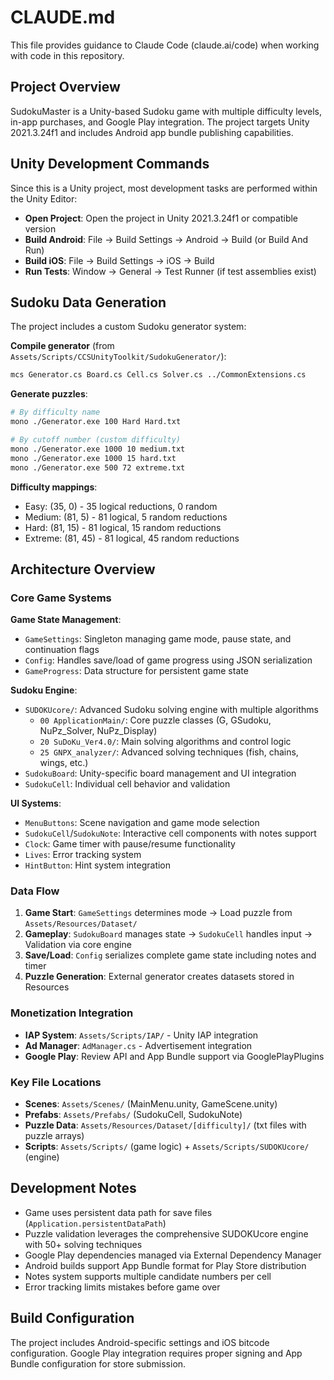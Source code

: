 # CLAUDE.md

This file provides guidance to Claude Code (claude.ai/code) when working with code in this repository.

## Project Overview

SudokuMaster is a Unity-based Sudoku game with multiple difficulty levels, in-app purchases, and Google Play integration. The project targets Unity 2021.3.24f1 and includes Android app bundle publishing capabilities.

## Unity Development Commands

Since this is a Unity project, most development tasks are performed within the Unity Editor:

- **Open Project**: Open the project in Unity 2021.3.24f1 or compatible version
- **Build Android**: File → Build Settings → Android → Build (or Build And Run)
- **Build iOS**: File → Build Settings → iOS → Build
- **Run Tests**: Window → General → Test Runner (if test assemblies exist)

## Sudoku Data Generation

The project includes a custom Sudoku generator system:

**Compile generator** (from `Assets/Scripts/CCSUnityToolkit/SudokuGenerator/`):
```bash
mcs Generator.cs Board.cs Cell.cs Solver.cs ../CommonExtensions.cs
```

**Generate puzzles**:
```bash
# By difficulty name
mono ./Generator.exe 100 Hard Hard.txt

# By cutoff number (custom difficulty)
mono ./Generator.exe 1000 10 medium.txt
mono ./Generator.exe 1000 15 hard.txt
mono ./Generator.exe 500 72 extreme.txt
```

**Difficulty mappings**:
- Easy: (35, 0) - 35 logical reductions, 0 random
- Medium: (81, 5) - 81 logical, 5 random reductions
- Hard: (81, 15) - 81 logical, 15 random reductions
- Extreme: (81, 45) - 81 logical, 45 random reductions

## Architecture Overview

### Core Game Systems

**Game State Management**:
- `GameSettings`: Singleton managing game mode, pause state, and continuation flags
- `Config`: Handles save/load of game progress using JSON serialization
- `GameProgress`: Data structure for persistent game state

**Sudoku Engine**:
- `SUDOKUcore/`: Advanced Sudoku solving engine with multiple algorithms
  - `00 ApplicationMain/`: Core puzzle classes (G, GSudoku, NuPz_Solver, NuPz_Display)
  - `20 SuDoKu_Ver4.0/`: Main solving algorithms and control logic
  - `25 GNPX_analyzer/`: Advanced solving techniques (fish, chains, wings, etc.)
- `SudokuBoard`: Unity-specific board management and UI integration
- `SudokuCell`: Individual cell behavior and validation

**UI Systems**:
- `MenuButtons`: Scene navigation and game mode selection
- `SudokuCell`/`SudokuNote`: Interactive cell components with notes support
- `Clock`: Game timer with pause/resume functionality
- `Lives`: Error tracking system
- `HintButton`: Hint system integration

### Data Flow

1. **Game Start**: `GameSettings` determines mode → Load puzzle from `Assets/Resources/Dataset/`
2. **Gameplay**: `SudokuBoard` manages state → `SudokuCell` handles input → Validation via core engine
3. **Save/Load**: `Config` serializes complete game state including notes and timer
4. **Puzzle Generation**: External generator creates datasets stored in Resources

### Monetization Integration

- **IAP System**: `Assets/Scripts/IAP/` - Unity IAP integration
- **Ad Manager**: `AdManager.cs` - Advertisement integration
- **Google Play**: Review API and App Bundle support via GooglePlayPlugins

### Key File Locations

- **Scenes**: `Assets/Scenes/` (MainMenu.unity, GameScene.unity)
- **Prefabs**: `Assets/Prefabs/` (SudokuCell, SudokuNote)
- **Puzzle Data**: `Assets/Resources/Dataset/[difficulty]/` (txt files with puzzle arrays)
- **Scripts**: `Assets/Scripts/` (game logic) + `Assets/Scripts/SUDOKUcore/` (engine)

## Development Notes

- Game uses persistent data path for save files (`Application.persistentDataPath`)
- Puzzle validation leverages the comprehensive SUDOKUcore engine with 50+ solving techniques
- Google Play dependencies managed via External Dependency Manager
- Android builds support App Bundle format for Play Store distribution
- Notes system supports multiple candidate numbers per cell
- Error tracking limits mistakes before game over

## Build Configuration

The project includes Android-specific settings and iOS bitcode configuration. Google Play integration requires proper signing and App Bundle configuration for store submission.